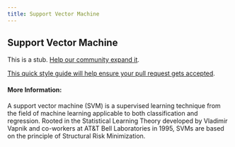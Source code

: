 ```yaml
---
title: Support Vector Machine
---
```

## Support Vector Machine

This is a stub. <a href='https://github.com/freecodecamp/guides/tree/master/src/pages/machine-learning/support-vector-machine/index.md' target='_blank' rel='nofollow'>Help our community expand it</a>.

<a href='https://github.com/freecodecamp/guides/blob/master/README.md' target='_blank' rel='nofollow'>This quick style guide will help ensure your pull request gets accepted</a>.

<!-- The article goes here, in GitHub-flavored Markdown. Feel free to add YouTube videos, images, and CodePen/JSBin embeds  -->

#### More Information:
<!-- Please add any articles you think might be helpful to read before writing the article -->

A support vector machine (SVM) is a supervised learning technique from the field of machine learning applicable to both classification and regression.
Rooted in the Statistical Learning Theory developed by Vladimir Vapnik and co-workers at AT&T Bell Laboratories in 1995, SVMs are based on the principle of Structural Risk Minimization.



